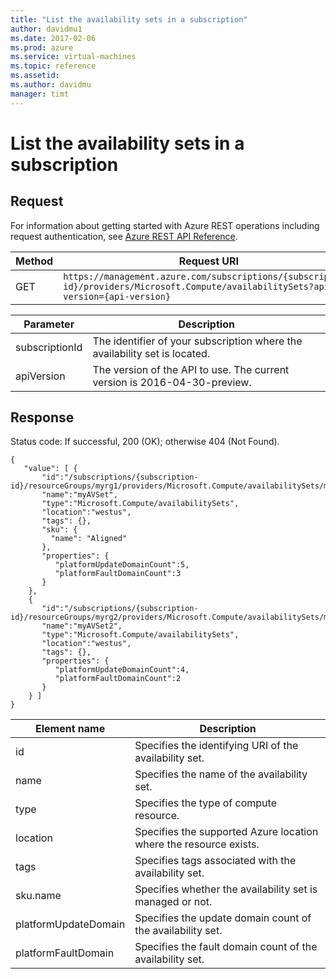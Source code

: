 ```yaml
---
title: "List the availability sets in a subscription"
author: davidmu1
ms.date: 2017-02-06
ms.prod: azure
ms.service: virtual-machines
ms.topic: reference
ms.assetid:
ms.author: davidmu
manager: timt
---
```


# List the availability sets in a subscription    
    
## Request    

For information about getting started with Azure REST operations including request authentication, see [Azure REST API Reference](../../../index.md).   

| Method | Request URI |    
|--------|-------------|    
| GET | `https://management.azure.com/subscriptions/{subscription-id}/providers/Microsoft.Compute/availabilitySets?api-version={api-version}` |    

| Parameter | Description |
| --------- | ----------- |
| subscriptionId | The identifier of your subscription where the availability set is located. |
| apiVersion | The version of the API to use. The current version is 2016-04-30-preview. |

## Response

Status code: If successful, 200 (OK); otherwise 404 (Not Found).    
    
```    
{    
   "value": [ {    
       "id":"/subscriptions/{subscription-id}/resourceGroups/myrg1/providers/Microsoft.Compute/availabilitySets/myAVSet1",    
       "name":"myAVSet",    
       "type":"Microsoft.Compute/availabilitySets",    
       "location":"westus",    
       "tags": {},
       "sku": {
         "name": "Aligned"
       },    
       "properties": {    
          "platformUpdateDomainCount":5,    
          "platformFaultDomainCount":3 
       }    
    },
    {
       "id":"/subscriptions/{subscription-id}/resourceGroups/myrg2/providers/Microsoft.Compute/availabilitySets/myAVSet2",    
       "name":"myAVSet2",    
       "type":"Microsoft.Compute/availabilitySets",    
       "location":"westus",    
       "tags": {},    
       "properties": {    
          "platformUpdateDomainCount":4,    
          "platformFaultDomainCount":2
       }    
    } ]    
}    
```    
    
| Element name | Description |    
|--------------|-------------|    
| id | Specifies the identifying URI of the availability set. |    
| name | Specifies the name of the availability set. |    
| type | Specifies the type of compute resource. |    
| location | Specifies the supported Azure location where the resource exists. |    
| tags | Specifies tags associated with the availability set. |
| sku.name | Specifies whether the availability set is managed or not. |    
| platformUpdateDomain | Specifies the update domain count of the availability set. |    
| platformFaultDomain | Specifies the fault domain count of the availability set. |    